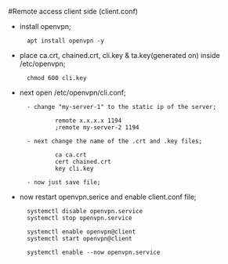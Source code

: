 #Remote access client side (client.conf)


- install openvpn;

        apt install openvpn -y
        
- place ca.crt, chained.crt, cli.key & ta.key(generated on) inside /etc/openvpn;

        chmod 600 cli.key


- next open /etc/openvpn/cli.conf;

        - change "my-server-1" to the static ip of the server;
                
                remote x.x.x.x 1194
                ;remote my-server-2 1194

        - next change the name of the .crt and .key files;
        
                ca ca.crt
                cert chained.crt
                key cli.key                               
                
        - now just save file;
        

- now restart openvpn.serice and enable client.conf file;

        systemctl disable openvpn.service 
        systemctl stop openvpn.service 
        
        systemctl enable openvpn@client
        systemctl start openvpn@client
        
        systemctl enable --now openvpn.service

